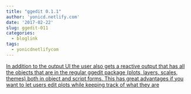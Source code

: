 ```yaml
---
title: "ggedit 0.1.1"
author: 'yonicd.netlify.com'
date: '2017-02-22'
slug: ggedit-011
categories:
  - bloglink
tags:
  - yonicdnetlifycom
---
```


[In addition to the output UI the user also gets a reactive output that has all the objects that are in the regular ggedit package (plots, layers, scales, themes) both in object and script forms. This has great advantages if you want to let users edit plots while keeping track of what they are<i class="fas fa-external-link-alt"></i>](https://yonicd.netlify.com/post/2017-02-22-ggedit3/)

